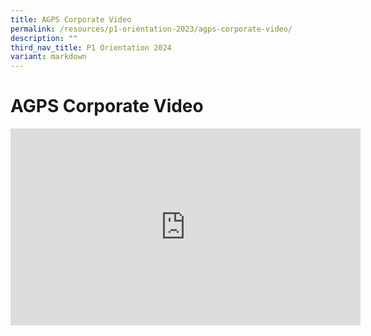 ```yaml
---
title: AGPS Corporate Video
permalink: /resources/p1-orientation-2023/agps-corporate-video/
description: ""
third_nav_title: P1 Orientation 2024
variant: markdown
---
```

AGPS Corporate Video
===================
<div class="bp-youtube">
<iframe width="560" height="315" src="https://www.youtube.com/embed/pPEOU_3jYP4" title="YouTube video player" frameborder="0" allow="accelerometer; autoplay; clipboard-write; encrypted-media; gyroscope; picture-in-picture" allowfullscreen=""></iframe>
</div>